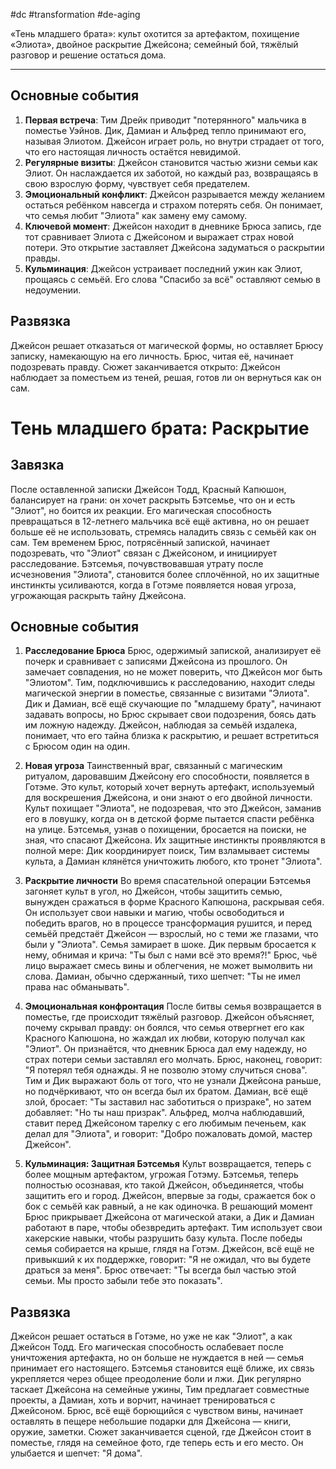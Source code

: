 #dc #transformation #de-aging 

«Тень младшего брата»: культ охотится за артефактом, похищение «Элиота», двойное раскрытие Джейсона; семейный бой, тяжёлый разговор и решение остаться дома.

---
## Основные события
1. **Первая встреча**: Тим Дрейк приводит "потерянного" мальчика в поместье Уэйнов. Дик, Дамиан и Альфред тепло принимают его, называя Элиотом. Джейсон играет роль, но внутри страдает от того, что его настоящая личность остаётся невидимой.
2. **Регулярные визиты**: Джейсон становится частью жизни семьи как Элиот. Он наслаждается их заботой, но каждый раз, возвращаясь в свою взрослую форму, чувствует себя предателем.
3. **Эмоциональный конфликт**: Джейсон разрывается между желанием остаться ребёнком навсегда и страхом потерять себя. Он понимает, что семья любит "Элиота" как замену ему самому.
4. **Ключевой момент**: Джейсон находит в дневнике Брюса запись, где тот сравнивает Элиота с Джейсоном и выражает страх новой потери. Это открытие заставляет Джейсона задуматься о раскрытии правды.
5. **Кульминация**: Джейсон устраивает последний ужин как Элиот, прощаясь с семьёй. Его слова "Спасибо за всё" оставляют семью в недоумении.

## Развязка
Джейсон решает отказаться от магической формы, но оставляет Брюсу записку, намекающую на его личность. Брюс, читая её, начинает подозревать правду. Сюжет заканчивается открыто: Джейсон наблюдает за поместьем из теней, решая, готов ли он вернуться как он сам.



# Тень младшего брата: Раскрытие

## Завязка
После оставленной записки Джейсон Тодд, Красный Капюшон, балансирует на грани: он хочет раскрыть Бэтсемье, что он и есть "Элиот", но боится их реакции. Его магическая способность превращаться в 12-летнего мальчика всё ещё активна, но он решает больше её не использовать, стремясь наладить связь с семьёй как он сам. Тем временем Брюс, потрясённый запиской, начинает подозревать, что "Элиот" связан с Джейсоном, и инициирует расследование. Бэтсемья, почувствовавшая утрату после исчезновения "Элиота", становится более сплочённой, но их защитные инстинкты усиливаются, когда в Готэме появляется новая угроза, угрожающая раскрыть тайну Джейсона.

## Основные события

1. **Расследование Брюса**
Брюс, одержимый запиской, анализирует её почерк и сравнивает с записями Джейсона из прошлого. Он замечает совпадения, но не может поверить, что Джейсон мог быть "Элиотом". Тим, подключившись к расследованию, находит следы магической энергии в поместье, связанные с визитами "Элиота". Дик и Дамиан, всё ещё скучающие по "младшему брату", начинают задавать вопросы, но Брюс скрывает свои подозрения, боясь дать им ложную надежду. Джейсон, наблюдая за семьёй издалека, понимает, что его тайна близка к раскрытию, и решает встретиться с Брюсом один на один.

2. **Новая угроза**
Таинственный враг, связанный с магическим ритуалом, даровавшим Джейсону его способности, появляется в Готэме. Это культ, который хочет вернуть артефакт, используемый для воскрешения Джейсона, и они знают о его двойной личности. Культ похищает "Элиота", не подозревая, что это Джейсон, заманив его в ловушку, когда он в детской форме пытается спасти ребёнка на улице. Бэтсемья, узнав о похищении, бросается на поиски, не зная, что спасают Джейсона. Их защитные инстинкты проявляются в полной мере: Дик координирует поиск, Тим взламывает системы культа, а Дамиан клянётся уничтожить любого, кто тронет "Элиота".

3. **Раскрытие личности**
Во время спасательной операции Бэтсемья загоняет культ в угол, но Джейсон, чтобы защитить семью, вынужден сражаться в форме Красного Капюшона, раскрывая себя. Он использует свои навыки и магию, чтобы освободиться и победить врагов, но в процессе трансформация рушится, и перед семьёй предстаёт Джейсон — взрослый, но с теми же глазами, что были у "Элиота". Семья замирает в шоке. Дик первым бросается к нему, обнимая и крича: "Ты был с нами всё это время?!" Брюс, чьё лицо выражает смесь вины и облегчения, не может вымолвить ни слова. Дамиан, обычно сдержанный, тихо шепчет: "Ты не имел права нас обманывать".

4. **Эмоциональная конфронтация**
После битвы семья возвращается в поместье, где происходит тяжёлый разговор. Джейсон объясняет, почему скрывал правду: он боялся, что семья отвергнет его как Красного Капюшона, но жаждал их любви, которую получал как "Элиот". Он признаётся, что дневник Брюса дал ему надежду, но страх потери семьи заставлял его молчать. Брюс, наконец, говорит: "Я потерял тебя однажды. Я не позволю этому случиться снова". Тим и Дик выражают боль от того, что не узнали Джейсона раньше, но подчёркивают, что он всегда был их братом. Дамиан, всё ещё злой, бросает: "Ты заставил нас заботиться о призраке", но затем добавляет: "Но ты наш призрак". Альфред, молча наблюдавший, ставит перед Джейсоном тарелку с его любимым печеньем, как делал для "Элиота", и говорит: "Добро пожаловать домой, мастер Джейсон".

5. **Кульминация: Защитная Бэтсемья**
Культ возвращается, теперь с более мощным артефактом, угрожая Готэму. Бэтсемья, теперь полностью осознавая, кто такой Джейсон, объединяется, чтобы защитить его и город. Джейсон, впервые за годы, сражается бок о бок с семьёй как равный, а не как одиночка. В решающий момент Брюс прикрывает Джейсона от магической атаки, а Дик и Дамиан работают в паре, чтобы обезвредить артефакт. Тим использует свои хакерские навыки, чтобы разрушить базу культа. После победы семья собирается на крыше, глядя на Готэм. Джейсон, всё ещё не привыкший к их поддержке, говорит: "Я не ожидал, что вы будете драться за меня". Брюс отвечает: "Ты всегда был частью этой семьи. Мы просто забыли тебе это показать".

## Развязка
Джейсон решает остаться в Готэме, но уже не как "Элиот", а как Джейсон Тодд. Его магическая способность ослабевает после уничтожения артефакта, но он больше не нуждается в ней — семья принимает его настоящего. Бэтсемья становится ещё ближе, их связь укрепляется через общее преодоление боли и лжи. Дик регулярно таскает Джейсона на семейные ужины, Тим предлагает совместные проекты, а Дамиан, хоть и ворчит, начинает тренироваться с Джейсоном. Брюс, всё ещё борющийся с чувством вины, начинает оставлять в пещере небольшие подарки для Джейсона — книги, оружие, заметки. Сюжет заканчивается сценой, где Джейсон стоит в поместье, глядя на семейное фото, где теперь есть и его место. Он улыбается и шепчет: "Я дома".


